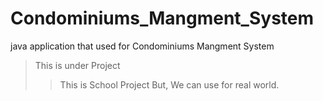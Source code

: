 # Condominiums_Mangment_System
java application that used for Condominiums Mangment System

>This is under Project
>>This is School Project But, We can use for real world.
